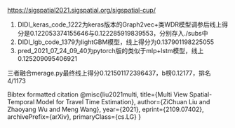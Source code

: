 https://sigspatial2021.sigspatial.org/sigspatial-cup/

1. DIDI_keras_code_1222为keras版本的Graph2vec+类WDR模型调参后线上得分是0.122053374155646与0.122285919839553，分别存入./subs中
2. DIDI_lgb_code_1379为lightGBM模型，线上得分为0.137901198225055
3. pred_2021_07_24_09_40为pytorch版的类似于mlp+lstm模型，线上0.125209095406921

三者融合merage.py最终线上得分0.121501172396437，b榜0.12177，排名4/1173 


Bibtex formatted citation
@misc{liu2021multi,
      title={Multi View Spatial-Temporal Model for Travel Time Estimation}, 
      author={ZiChuan Liu and Zhaoyang Wu and Meng Wang},
      year={2021},
      eprint={2109.07402},
      archivePrefix={arXiv},
      primaryClass={cs.LG}
}

